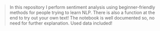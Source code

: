 > In this repository I perform sentiment analysis using beginner-friendly methods for people trying to learn NLP.
> There is also a function at the end to try out your own text!
> The notebook is well documented so, no need for further explanation.
> Used data included!
